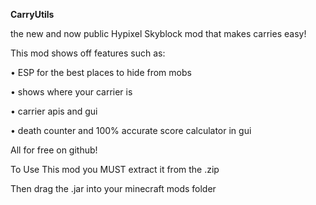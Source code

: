 **CarryUtils**

the new and now public Hypixel Skyblock mod that makes carries easy!

This mod shows off features such as: 

• ESP for the best places to hide from mobs

• shows where your carrier is

• carrier apis and gui

• death counter and 100% accurate score calculator in gui

All for free on github!

To Use This mod you MUST extract it from the .zip

Then drag the .jar into your minecraft mods folder
